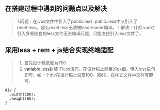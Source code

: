 ## 在搭建过程中遇到的问题点以及解决
> 1.问题：在.vue文件中引入了public.less, public.less中又引入了reset.less。那么reset.less无法被less-loader编译。
> 1.解决：针对.vue对引入多重嵌套的less文件无法编译问题，只能直接引入less文件了。

## 采用less + rem + js结合实现终端适配
> 1. 首先设计稿宽度为750.
> 2. [variable.less](https://github.com/onedaywen/app/blob/master/src/common/less/variable.less)封装了less语句，在设计稿上测量的px值，传入less语句即可。如一个div在设计稿上说宽100，高60。在样式文件中这样写即可。
```
div {
  .width(100);
  .height(60);
}
```